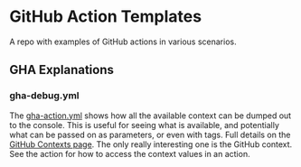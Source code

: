 # GitHub Action Templates
A repo with examples of GitHub actions in various scenarios. 

## GHA Explanations

### gha-debug.yml

The [gha-action.yml](./.github/workflows/gha-debug.yml) shows how all the available context can be dumped out to the console. This is useful for seeing what is available, and potentially what can be passed on as parameters, or even with tags. Full details on the [GitHub Contexts page](https://docs.github.com/en/actions/learn-github-actions/contexts). The only really interesting one is the GitHub context. See the action for how to access the context values in an action.
